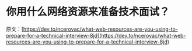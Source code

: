 # 你用什么网络资源来准备技术面试？

原文：[https://dev.to/ncerovac/what-web-resources-are-you-using-to-prepare-for-a-technical-interview-8jd](https://dev.to/ncerovac/what-web-resources-are-you-using-to-prepare-for-a-technical-interview-8jd)